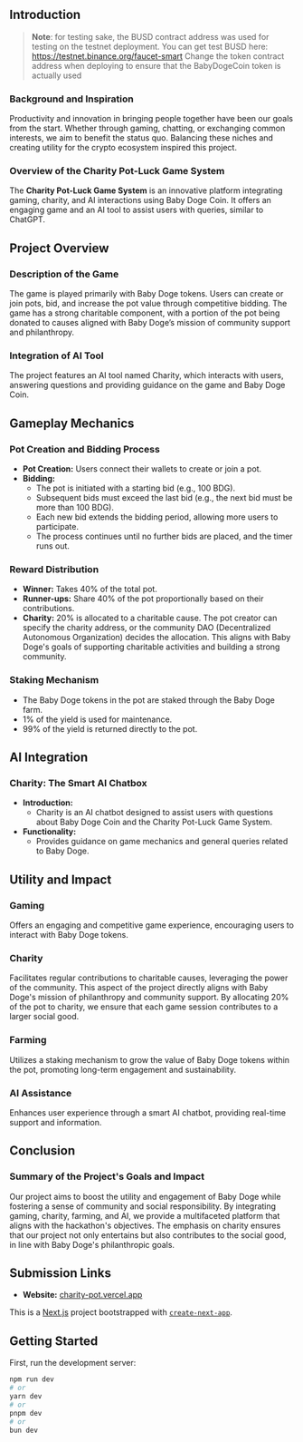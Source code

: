 ## Introduction

> **Note**: for testing sake, the BUSD contract address was used for testing on the testnet deployment.
> You can get test BUSD here: https://testnet.binance.org/faucet-smart
> Change the token contract address when deploying to ensure that the BabyDogeCoin token is actually used

### Background and Inspiration
Productivity and innovation in bringing people together have been our goals from the start. Whether through gaming, chatting, or exchanging common interests, we aim to benefit the status quo. Balancing these niches and creating utility for the crypto ecosystem inspired this project.

### Overview of the Charity Pot-Luck Game System
The **Charity Pot-Luck Game System** is an innovative platform integrating gaming, charity, and AI interactions using Baby Doge Coin. It offers an engaging game and an AI tool to assist users with queries, similar to ChatGPT.

## Project Overview

### Description of the Game
The game is played primarily with Baby Doge tokens. Users can create or join pots, bid, and increase the pot value through competitive bidding. The game has a strong charitable component, with a portion of the pot being donated to causes aligned with Baby Doge’s mission of community support and philanthropy.

### Integration of AI Tool
The project features an AI tool named Charity, which interacts with users, answering questions and providing guidance on the game and Baby Doge Coin.

## Gameplay Mechanics

### Pot Creation and Bidding Process
- **Pot Creation:** Users connect their wallets to create or join a pot.
- **Bidding:**
  - The pot is initiated with a starting bid (e.g., 100 BDG).
  - Subsequent bids must exceed the last bid (e.g., the next bid must be more than 100 BDG).
  - Each new bid extends the bidding period, allowing more users to participate.
  - The process continues until no further bids are placed, and the timer runs out.

### Reward Distribution
- **Winner:** Takes 40% of the total pot.
- **Runner-ups:** Share 40% of the pot proportionally based on their contributions.
- **Charity:** 20% is allocated to a charitable cause. The pot creator can specify the charity address, or the community DAO (Decentralized Autonomous Organization) decides the allocation. This aligns with Baby Doge's goals of supporting charitable activities and building a strong community.

### Staking Mechanism
- The Baby Doge tokens in the pot are staked through the Baby Doge farm.
- 1% of the yield is used for maintenance.
- 99% of the yield is returned directly to the pot.

## AI Integration

### Charity: The Smart AI Chatbox
- **Introduction:**
  - Charity is an AI chatbot designed to assist users with questions about Baby Doge Coin and the Charity Pot-Luck Game System.
- **Functionality:**
  - Provides guidance on game mechanics and general queries related to Baby Doge.

## Utility and Impact

### Gaming
Offers an engaging and competitive game experience, encouraging users to interact with Baby Doge tokens.

### Charity
Facilitates regular contributions to charitable causes, leveraging the power of the community. This aspect of the project directly aligns with Baby Doge's mission of philanthropy and community support. By allocating 20% of the pot to charity, we ensure that each game session contributes to a larger social good.

### Farming
Utilizes a staking mechanism to grow the value of Baby Doge tokens within the pot, promoting long-term engagement and sustainability.

### AI Assistance
Enhances user experience through a smart AI chatbot, providing real-time support and information.

## Conclusion

### Summary of the Project's Goals and Impact
Our project aims to boost the utility and engagement of Baby Doge while fostering a sense of community and social responsibility. By integrating gaming, charity, farming, and AI, we provide a multifaceted platform that aligns with the hackathon's objectives. The emphasis on charity ensures that our project not only entertains but also contributes to the social good, in line with Baby Doge's philanthropic goals.

## Submission Links

- **Website:** [charity-pot.vercel.app](https://charity-pot.vercel.app)




This is a [Next.js](https://nextjs.org/) project bootstrapped with [`create-next-app`](https://github.com/vercel/next.js/tree/canary/packages/create-next-app).

## Getting Started

First, run the development server:

```bash
npm run dev
# or
yarn dev
# or
pnpm dev
# or
bun dev
```


